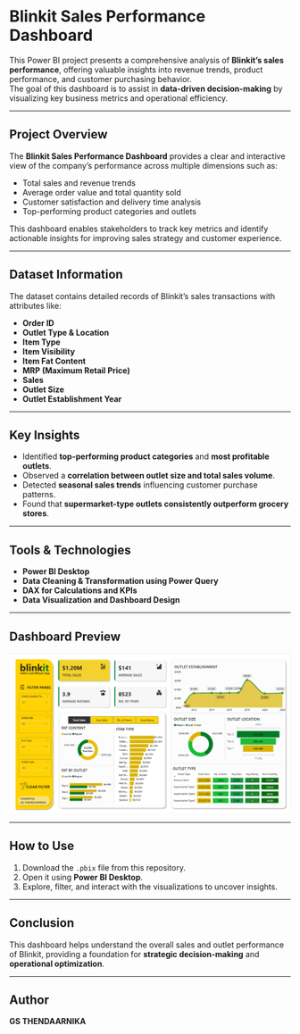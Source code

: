 # Blinkit Sales Performance Dashboard

This Power BI project presents a comprehensive analysis of **Blinkit’s sales performance**, offering valuable insights into revenue trends, product performance, and customer purchasing behavior.  
The goal of this dashboard is to assist in **data-driven decision-making** by visualizing key business metrics and operational efficiency.

---

## Project Overview
The **Blinkit Sales Performance Dashboard** provides a clear and interactive view of the company’s performance across multiple dimensions such as:
- Total sales and revenue trends
- Average order value and total quantity sold
- Customer satisfaction and delivery time analysis
- Top-performing product categories and outlets

This dashboard enables stakeholders to track key metrics and identify actionable insights for improving sales strategy and customer experience.

---

## Dataset Information
The dataset contains detailed records of Blinkit’s sales transactions with attributes like:
- **Order ID**
- **Outlet Type & Location**
- **Item Type**
- **Item Visibility**
- **Item Fat Content**
- **MRP (Maximum Retail Price)**
- **Sales**
- **Outlet Size**
- **Outlet Establishment Year**

---

## Key Insights
- Identified **top-performing product categories** and **most profitable outlets**.  
- Observed a **correlation between outlet size and total sales volume**.  
- Detected **seasonal sales trends** influencing customer purchase patterns.  
- Found that **supermarket-type outlets consistently outperform grocery stores**.  

---

## Tools & Technologies
- **Power BI Desktop**
- **Data Cleaning & Transformation using Power Query**
- **DAX for Calculations and KPIs**
- **Data Visualization and Dashboard Design**

---

## Dashboard Preview

![Blinkit Dashboard Overview](Snapshot%20of%20Dashboard.png)


---

## How to Use
1. Download the `.pbix` file from this repository.  
2. Open it using **Power BI Desktop**.  
3. Explore, filter, and interact with the visualizations to uncover insights.  

---

## Conclusion
This dashboard helps understand the overall sales and outlet performance of Blinkit, providing a foundation for **strategic decision-making** and **operational optimization**.

---

## Author
**GS THENDAARNIKA**  

